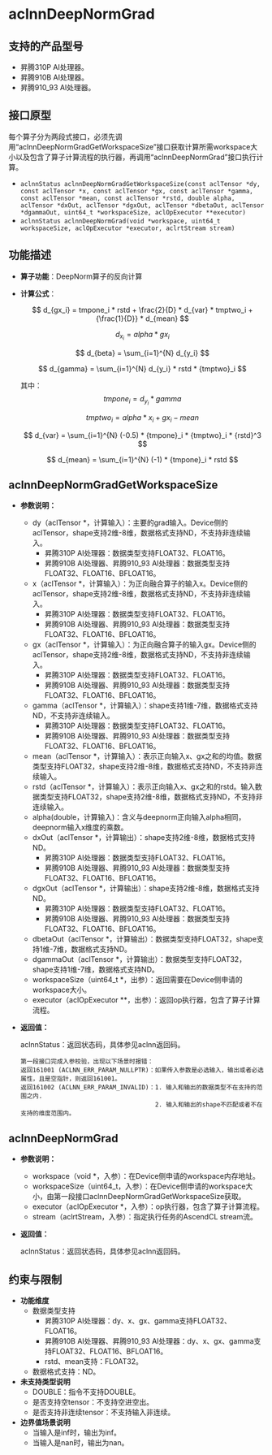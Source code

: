 # aclnnDeepNormGrad

## 支持的产品型号

- 昇腾310P AI处理器。
- 昇腾910B AI处理器。
- 昇腾910_93 AI处理器。

## 接口原型
每个算子分为两段式接口，必须先调用“aclnnDeepNormGradGetWorkspaceSize”接口获取计算所需workspace大小以及包含了算子计算流程的执行器，再调用“aclnnDeepNormGrad”接口执行计算。
*  `aclnnStatus aclnnDeepNormGradGetWorkspaceSize(const aclTensor *dy, const aclTensor *x, const aclTensor *gx, const aclTensor *gamma, const aclTensor *mean, const aclTensor *rstd, double alpha, aclTensor *dxOut, aclTensor *dgxOut, aclTensor *dbetaOut, aclTensor *dgammaOut, uint64_t *workspaceSize, aclOpExecutor **executor)`
*  `aclnnStatus aclnnDeepNormGrad(void *workspace, uint64_t workspaceSize, aclOpExecutor *executor, aclrtStream stream)`

## 功能描述
-   **算子功能**：DeepNorm算子的反向计算

-   **计算公式**：

    $$
    d_{gx_i} = tmpone_i * rstd + \frac{2}{D} * d_{var} * tmptwo_i + {\frac{1}{D}} * d_{mean}
    $$

    $$
    d_{x_i} = alpha * {gx}_i
    $$

    $$
    d_{beta} = \sum_{i=1}^{N} d_{y_i}
    $$

    $$
    d_{gamma} =  \sum_{i=1}^{N} d_{y_i} * rstd * {tmptwo}_i
    $$

    其中：
    $$
    tmpone_i = d_{y_i} * gamma
    $$

    $$
    tmptwo_i = alpha * x_i + {gx}_i - mean
    $$

    $$
    d_{var} = \sum_{i=1}^{N} (-0.5) * {tmpone}_i * {tmptwo}_i * {rstd}^3
    $$

    $$
    d_{mean} = \sum_{i=1}^{N} (-1) * {tmpone}_i * rstd
    $$

## aclnnDeepNormGradGetWorkspaceSize

- **参数说明：**
  * dy（aclTensor \*，计算输入）：主要的grad输入。Device侧的aclTensor，shape支持2维-8维，数据格式支持ND，不支持非连续输入。
    * 昇腾310P AI处理器：数据类型支持FLOAT32、FLOAT16。
    * 昇腾910B AI处理器、昇腾910_93 AI处理器：数据类型支持FLOAT32、FLOAT16、BFLOAT16。
  * x（aclTensor \*，计算输入）：为正向融合算子的输入x。Device侧的aclTensor，shape支持2维-8维，数据格式支持ND，不支持非连续输入。
    * 昇腾310P AI处理器：数据类型支持FLOAT32、FLOAT16。
    * 昇腾910B AI处理器、昇腾910_93 AI处理器：数据类型支持FLOAT32、FLOAT16、BFLOAT16。
  * gx（aclTensor \*，计算输入）：为正向融合算子的输入gx。Device侧的aclTensor，shape支持2维-8维，数据格式支持ND，不支持非连续输入。
    * 昇腾310P AI处理器：数据类型支持FLOAT32、FLOAT16。
    * 昇腾910B AI处理器、昇腾910_93 AI处理器：数据类型支持FLOAT32、FLOAT16、BFLOAT16。
  * gamma（aclTensor \*，计算输入）：shape支持1维-7维，数据格式支持ND，不支持非连续输入。
    * 昇腾310P AI处理器：数据类型支持FLOAT32、FLOAT16。
    * 昇腾910B AI处理器、昇腾910_93 AI处理器：数据类型支持FLOAT32、FLOAT16、BFLOAT16。
  * mean（aclTensor \*，计算输入）：表示正向输入x、gx之和的均值。数据类型支持FLOAT32，shape支持2维-8维，数据格式支持ND，不支持非连续输入。
  * rstd（aclTensor \*，计算输入）：表示正向输入x、gx之和的rstd。输入数据类型支持FLOAT32，shape支持2维-8维，数据格式支持ND，不支持非连续输入。
  * alpha(double，计算输入)：含义与deepnorm正向输入alpha相同，deepnorm输入x维度的乘数。
  * dxOut（aclTensor \*，计算输出）：shape支持2维-8维，数据格式支持ND。
    * 昇腾310P AI处理器：数据类型支持FLOAT32、FLOAT16。
    * 昇腾910B AI处理器、昇腾910_93 AI处理器：数据类型支持FLOAT32、FLOAT16、BFLOAT16。
  * dgxOut（aclTensor \*，计算输出）：shape支持2维-8维，数据格式支持ND。
    * 昇腾310P AI处理器：数据类型支持FLOAT32、FLOAT16。
    * 昇腾910B AI处理器、昇腾910_93 AI处理器：数据类型支持FLOAT32、FLOAT16、BFLOAT16。
  * dbetaOut（aclTensor \*，计算输出）：数据类型支持FLOAT32，shape支持1维-7维，数据格式支持ND。
  * dgammaOut（aclTensor \*，计算输出）：数据类型支持FLOAT32，shape支持1维-7维，数据格式支持ND。
  * workspaceSize（uint64_t \*，出参）：返回需要在Device侧申请的workspace大小。
  * executor（aclOpExecutor \*\*，出参）：返回op执行器，包含了算子计算流程。

- **返回值：**

  aclnnStatus：返回状态码，具体参见aclnn返回码。

  ```
  第一段接口完成入参校验，出现以下场景时报错：
  返回161001 (ACLNN_ERR_PARAM_NULLPTR)：如果传入参数是必选输入，输出或者必选属性，且是空指针，则返回161001。
  返回161002 (ACLNN_ERR_PARAM_INVALID)：1. 输入和输出的数据类型不在支持的范围之内.
                                       2. 输入和输出的shape不匹配或者不在支持的维度范围内。
  ```

## aclnnDeepNormGrad
- **参数说明：**
  * workspace（void \*，入参）：在Device侧申请的workspace内存地址。
  * workspaceSize（uint64_t，入参）：在Device侧申请的workspace大小，由第一段接口aclnnDeepNormGradGetWorkspaceSize获取。
  * executor（aclOpExecutor \*，入参）：op执行器，包含了算子计算流程。
  * stream（aclrtStream，入参）：指定执行任务的AscendCL stream流。

- **返回值：**

  aclnnStatus：返回状态码，具体参见aclnn返回码。

## 约束与限制
- **功能维度**
  * 数据类型支持
    * 昇腾310P AI处理器：dy、x、gx、gamma支持FLOAT32、FLOAT16。
    * 昇腾910B AI处理器、昇腾910_93 AI处理器：dy、x、gx、gamma支持FLOAT32、FLOAT16、BFLOAT16。
    * rstd、mean支持：FLOAT32。
  * 数据格式支持：ND。
- **未支持类型说明**
  * DOUBLE：指令不支持DOUBLE。
  * 是否支持空tensor：不支持空进空出。
  * 是否支持非连续tensor：不支持输入非连续。
- **边界值场景说明**
  * 当输入是inf时，输出为inf。
  * 当输入是nan时，输出为nan。
